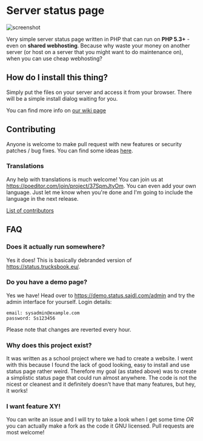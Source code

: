 # Server status page
![screenshot](https://status.trucksbook.eu/img/screenshot.png)

Very simple server status page written in PHP that can run on **PHP 5.3+** - even on **shared webhosting**. Because why waste your money on another server (or host on a server that you might want to do maintenance on), when you can use cheap webhosting?

## How do I install this thing?
Simply put the files on your server and access it from your browser. There will be a simple install dialog waiting for you.

You can find more info on [our wiki page](https://github.com/Pryx/server-status/wiki)

## Contributing
Anyone is welcome to make pull request with new features or security patches / bug fixes. You can find some ideas [here](https://github.com/Pryx/server-status/labels/help%20wanted).

### Translations
Any help with translations is much welcome! You can join us at https://poeditor.com/join/project/37SpmJtyOm. You can even add your own language. Just let me know when you're done and I'm going to include the language in the next release.

[List of contributors](https://github.com/Pryx/server-status/wiki/contributors)

## FAQ

### Does it actually run somewhere?
Yes it does! This is basically debranded version of https://status.trucksbook.eu/. 

### Do you have a demo page?
Yes we have! Head over to https://demo.status.sajdl.com/admin and try the admin interface for yourself.
Login details:
```
email: sysadmin@example.com
password: Ss123456
```
Please note that changes are reverted every hour.

### Why does this project exist?
It was written as a school project where we had to create a website. I went with this because I found the lack of good looking, easy to install and use status page rather weird. Therefore my goal (as stated above) was to create a simplistic status page that could run almost anywhere. The code is not the nicest or cleanest and it definitely doesn't have that many features, but hey, it works!

### I want feature XY!
You can write an issue and I will try to take a look when I get some time *OR* you can actually make a fork as the code it GNU licensed. Pull requests are most welcome!
